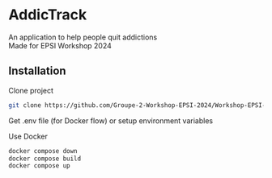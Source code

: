 # AddicTrack
An application to help people quit addictions  
Made for EPSI Workshop 2024

## Installation
Clone project
```bash
git clone https://github.com/Groupe-2-Workshop-EPSI-2024/Workshop-EPSI-2024/tree/main
```

Get .env file (for Docker flow) or setup environment variables

Use Docker
```bash
docker compose down
docker compose build
docker compose up
```